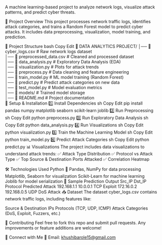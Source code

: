 A machine learning-based project to analyze network logs, visualize attack patterns, and predict cyber threats.

📌 Project Overview
This project processes network traffic logs, identifies attack categories, and trains a Random Forest model to predict cyber attacks. It includes data preprocessing, visualization, model training, and prediction.

📂 Project Structure
bash
Copy
Edit
📁 DATA ANALYTICS PROJECT/
│── 📄 cyber_logs.csv                # Raw network logs dataset  
│── 📄 preprocessed_data.csv          # Cleaned and processed dataset  
│── 📄 data_analysis.py               # Exploratory Data Analysis (EDA)  
│── 📄 visualization.py               # Plots for attack trends  
│── 📄 preprocess.py                  # Data cleaning and feature engineering  
│── 📄 train_model.py                  # ML model training (Random Forest)  
│── 📄 predict.py                      # Predict attack categories on new data  
│── 📄 test_model.py                   # Model evaluation metrics  
│── 📂 models/                         # Trained model storage  
│── 📄 README.md                       # Project documentation  
🔧 Setup & Installation
1️⃣ Install Dependencies
sh
Copy
Edit
pip install pandas numpy matplotlib seaborn scikit-learn joblib
2️⃣ Run Preprocessing
sh
Copy
Edit
python preprocess.py
3️⃣ Run Exploratory Data Analysis
sh
Copy
Edit
python data_analysis.py
4️⃣ Run Visualizations
sh
Copy
Edit
python visualization.py
5️⃣ Train the Machine Learning Model
sh
Copy
Edit
python train_model.py
6️⃣ Predict Attack Categories
sh
Copy
Edit
python predict.py
📊 Visualizations
The project includes data visualizations to understand attack trends:
✅ Attack Type Distribution
✅ Protocol vs Attack Type
✅ Top Source & Destination Ports Attacked
✅ Correlation Heatmap

🛠️ Technologies Used
Python 🐍
Pandas, NumPy for data processing
Matplotlib, Seaborn for visualization
Scikit-Learn for machine learning
Joblib for model serialization
📌 Sample Prediction Output
Src_IP	Dst_IP	Protocol	Predicted Attack
192.168.1.1	10.0.0.1	TCP	Exploit
172.16.0.2	192.168.0.5	UDP	DoS Attack
📥 Dataset
The dataset cyber_logs.csv contains network traffic logs, including features like:

Source & Destination IPs
Protocols (TCP, UDP, ICMP)
Attack Categories (DoS, Exploit, Fuzzers, etc.)

📌 Contributing
Feel free to fork this repo and submit pull requests. Any improvements or feature additions are welcome!

🔗 Connect with Me
📧 Email: khushibarole15@gmail.com
